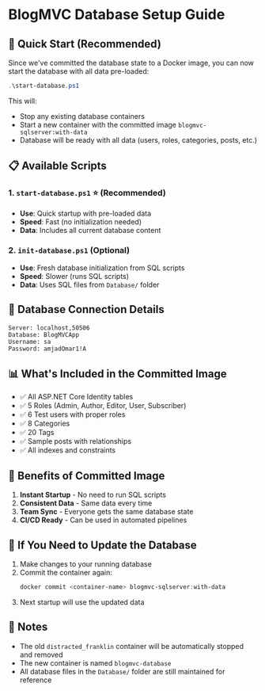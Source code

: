 # BlogMVC Database Setup Guide

## 🎯 Quick Start (Recommended)

Since we've committed the database state to a Docker image, you can now start the database with all data pre-loaded:

```powershell
.\start-database.ps1
```

This will:
- Stop any existing database containers
- Start a new container with the committed image `blogmvc-sqlserver:with-data`
- Database will be ready with all data (users, roles, categories, posts, etc.)

## 📋 Available Scripts

### 1. `start-database.ps1` ⭐ (Recommended)
- **Use**: Quick startup with pre-loaded data
- **Speed**: Fast (no initialization needed)
- **Data**: Includes all current database content

### 2. `init-database.ps1` (Optional)
- **Use**: Fresh database initialization from SQL scripts
- **Speed**: Slower (runs SQL scripts)
- **Data**: Uses SQL files from `Database/` folder

## 🔧 Database Connection Details

```
Server: localhost,50506
Database: BlogMVCApp
Username: sa
Password: amjadOmar1!A
```

## 📊 What's Included in the Committed Image

- ✅ All ASP.NET Core Identity tables
- ✅ 5 Roles (Admin, Author, Editor, User, Subscriber)
- ✅ 6 Test users with proper roles
- ✅ 8 Categories
- ✅ 20 Tags
- ✅ Sample posts with relationships
- ✅ All indexes and constraints

## 🚀 Benefits of Committed Image

1. **Instant Startup** - No need to run SQL scripts
2. **Consistent Data** - Same data every time
3. **Team Sync** - Everyone gets the same database state
4. **CI/CD Ready** - Can be used in automated pipelines

## 🔄 If You Need to Update the Database

1. Make changes to your running database
2. Commit the container again:
   ```powershell
   docker commit <container-name> blogmvc-sqlserver:with-data
   ```
3. Next startup will use the updated data

## 📝 Notes

- The old `distracted_franklin` container will be automatically stopped and removed
- The new container is named `blogmvc-database`
- All database files in the `Database/` folder are still maintained for reference